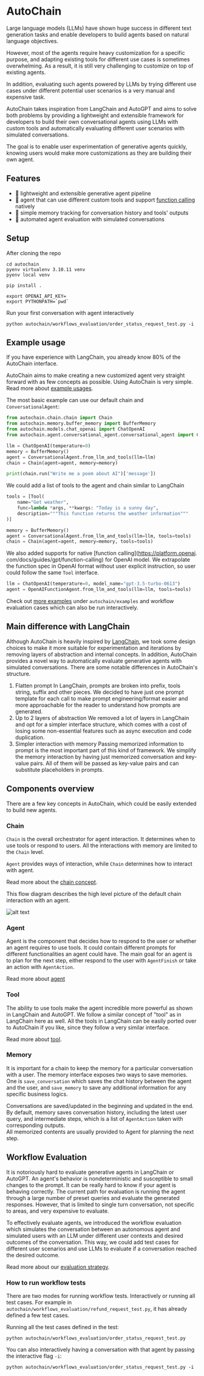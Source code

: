 # AutoChain

Large language models (LLMs) have shown huge success in different text generation tasks and
enable developers to build agents based on natural language objectives.

However, most of the agents require heavy customization for a specific purpose, and adapting
existing tools for different use cases is sometimes overwhelming. As a result, it is
still very challenging to customize on top of existing agents.

In addition, evaluating such agents powered by LLMs by trying different use
cases under different potential user scenarios is a very manual and expensive task.

AutoChain takes inspiration from LangChain and AutoGPT and aims to solve
both problems by providing a lightweight and extensible framework
for developers to build their own conversational agents using LLMs with custom tools and
automatically evaluating different user scenarios with simulated conversations.

The goal is to enable user experimentation of generative agents quickly, knowing users would
make more customizations as they are building their own agent.

## Features

- 🚀 lightweight and extensible generative agent pipeline
- 🔗 agent that can use different custom tools and support [function calling](https://platform.openai.com/docs/guides/gpt/function-calling) natively
- 💾 simple memory tracking for conversation history and tools' outputs
- 🤖 automated agent evaluation with simulated conversations

## Setup

After cloning the repo

```shell
cd autochain
pyenv virtualenv 3.10.11 venv
pyenv local venv

pip install .

export OPENAI_API_KEY=
export PYTHONPATH=`pwd`
```

Run your first conversation with agent interactively

```shell
python autochain/workflows_evaluation/order_status_request_test.py -i
```

## Example usage

If you have experience with LangChain, you already know 80% of the AutoChain interface.

AutoChain aims to make creating a new customized agent very straight forward with as few
concepts as possible. Using AutoChain is very simple.
Read more about [example usages](./docs/examples.md).

The most basic example can use our default chain and `ConversationalAgent`:

```python
from autochain.chain.chain import Chain
from autochain.memory.buffer_memory import BufferMemory
from autochain.models.chat_openai import ChatOpenAI
from autochain.agent.conversational_agent.conversational_agent import ConversationalAgent

llm = ChatOpenAI(temperature=0)
memory = BufferMemory()
agent = ConversationalAgent.from_llm_and_tools(llm=llm)
chain = Chain(agent=agent, memory=memory)

print(chain.run("Write me a poem about AI")['message'])
```

We could add a list of tools to the agent and chain similar to LangChain

```python
tools = [Tool(
    name="Get weather",
    func=lambda *args, **kwargs: "Today is a sunny day",
    description="""This function returns the weather information"""
)]

memory = BufferMemory()
agent = ConversationalAgent.from_llm_and_tools(llm=llm, tools=tools)
chain = Chain(agent=agent, memory=memory, tools=tools)
```

We also added supports for native [function calling](https://platform.openai. com/docs/guides/gpt/function-calling) 
for OpenAI model. We extrapolate the function spec in OpenAI format without user explicit 
instruction, so user could follow the same `Tool` interface.   

```python
llm = ChatOpenAI(temperature=0, model_name="gpt-3.5-turbo-0613")
agent = OpenAIFunctionAgent.from_llm_and_tools(llm=llm, tools=tools)
```

Check out [more examples](./docs/examples.md) under `autochain/examples` and workflow evaluation
cases which can
also be run interactively.

## Main difference with LangChain

Although AutoChain is heavily inspired by [LangChain](https://github.com/hwchase17/langchain),
we took some design choices to make it more suitable for experimentation and iterations by
removing layers of abstraction and internal concepts.
In addition, AutoChain provides a novel way to automatically evaluate generative agents with
simulated conversations.
There are some notable differences in AutoChain's structure.

1. Flatten prompt
   In LangChain, prompts are broken into prefix, tools string, suffix and other pieces. We
   decided to have just one prompt template for each call to make prompt engineering/format
   easier and more approachable for the reader to understand how prompts are generated.
2. Up to 2 layers of abstraction
   We removed a lot of layers in LangChain and opt for a simpler interface structure, which
   comes with a cost of losing some non-essential features such as async execution and code
   duplication.
3. Simpler interaction with memory
   Passing memorized information to prompt is the most important part of this kind of framework.
   We simplify the memory interaction by having just memorized conversation and key-value pairs. All
   of them will be passed as key-value pairs and can substitute placeholders in prompts.

## Components overview

There are a few key concepts in AutoChain, which could be easily extended to build new agents.

### Chain

`Chain` is the overall orchestrator for agent interaction. It determines when to use tools or respond
to users. All the interactions with memory are limited to the `Chain` level.

`Agent` provides ways of interaction, while `Chain` determines how to
interact with agent.

Read more about the [chain concept](./docs/chain.md).

This flow diagram describes the high level picture of the default chain interaction with an agent.

![alt text](./docs/img/autochain.drawio.png)

### Agent

Agent is the component that decides how to respond to the user or whether an agent requires to use tools.
It could contain different prompts for different functionalities an agent could have. The main goal
for an agent is to plan for the next step, either respond to the user with `AgentFinish` or take an
action with `AgentAction`.

Read more about [agent](./docs/agent.md)

### Tool

The ability to use tools make the agent incredible more powerful as shown in LangChain and
AutoGPT. We follow a similar concept of "tool" as in LangChain here as well.
All the tools in LangChain can be easily ported over to AutoChain if you like, since they follow
a very similar interface.

Read more about [tool](./docs/tools.md).

### Memory

It is important for a chain to keep the memory for a particular conversation with a user. The memory
interface exposes two ways to save memories. One is `save_conversation` which saves the chat
history between the agent and the user, and `save_memory` to save any additional information 
for any specific business logics.

Conversations are saved/updated in the beginning and updated in the end. By default, memory 
saves conversation history, including the latest user query, and intermediate steps, which is a 
list of `AgentAction` taken with corresponding outputs.  
All memorized contents are usually provided to Agent for planning the next step.

## Workflow Evaluation

It is notoriously hard to evaluate generative agents in LangChain or AutoGPT. An agent's behavior
is nondeterministic and susceptible to small changes to the prompt. It can be really hard to
know if your agent is behaving correctly. The current path for evaluation is running the agent
through a large number of preset queries and evaluate the generated responses. However, that is
limited to single turn conversation, not specific to areas, and very expensive to evaluate.

To effectively evaluate agents, we introduced the workflow evaluation
which simulates the conversation between an autonomous agent and simulated users with an LLM under
different user contexts and desired outcomes of the conversation. This way, we could add test
cases for different user scenarios and use LLMs to evaluate if a conversation reached the desired
outcome.

Read more about our [evaluation strategy](./docs/workflow_evaluation.md).

### How to run workflow tests

There are two modes for running workflow tests. Interactively or running all test cases.
For example in `autochain/workflows_evaluation/refund_request_test.py`, it has already defined
a few test cases.

Running all the test cases defined in the test:

```shell
python autochain/workflows_evaluation/order_status_request_test.py
```

You can also interactively having a conversation with that agent by passing the interactive
flag `-i`:

```shell
python autochain/workflows_evaluation/order_status_request_test.py -i
```
